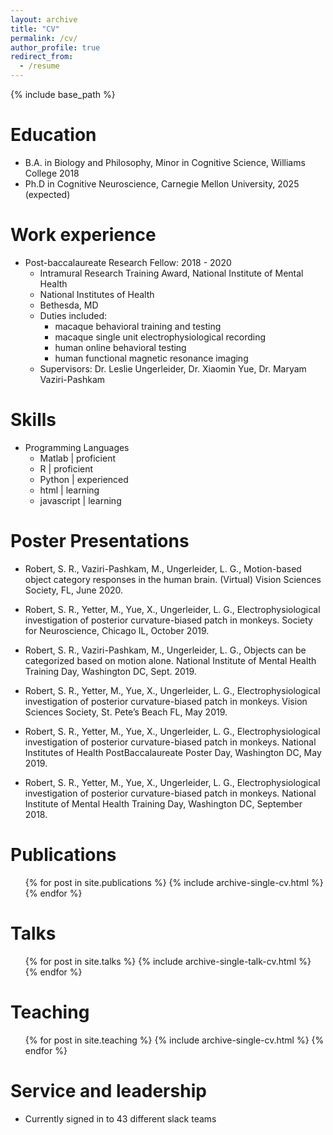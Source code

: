 ```yaml
---
layout: archive
title: "CV"
permalink: /cv/
author_profile: true
redirect_from:
  - /resume
---
```


{% include base_path %}

Education
======
* B.A. in Biology and Philosophy, Minor in Cognitive Science, Williams College 2018
* Ph.D in Cognitive Neuroscience, Carnegie Mellon University, 2025 (expected)

Work experience
======
* Post-baccalaureate Research Fellow: 2018 - 2020
  * Intramural Research Training Award, National Institute of Mental Health
  * National Institutes of Health
  * Bethesda, MD
  * Duties included: 
    * macaque behavioral training and testing
    * macaque single unit electrophysiological recording
    * human online behavioral testing
    * human functional magnetic resonance imaging
  * Supervisors: Dr. Leslie Ungerleider, Dr. Xiaomin Yue, Dr. Maryam Vaziri-Pashkam
  
Skills
======
* Programming Languages
  * Matlab \| proficient
  * R \| proficient
  * Python \| experienced
  * html \| learning
  * javascript \| learning

Poster Presentations
======
* Robert, S. R., Vaziri-Pashkam, M., Ungerleider, L. G., Motion-based object category responses in the human brain. (Virtual) Vision Sciences Society, FL, June 2020.

* Robert, S. R., Yetter, M., Yue, X., Ungerleider, L. G., Electrophysiological investigation of posterior curvature-biased patch in monkeys. Society for Neuroscience, Chicago IL, October 2019.

* Robert, S. R., Vaziri-Pashkam, M., Ungerleider, L. G., Objects can be categorized based on motion alone. National Institute of Mental Health Training Day, Washington DC, Sept. 2019.

* Robert, S. R., Yetter, M., Yue, X., Ungerleider, L. G., Electrophysiological investigation of posterior curvature-biased patch in monkeys. Vision Sciences Society, St. Pete’s Beach FL, May 2019.

* Robert, S. R., Yetter, M., Yue, X., Ungerleider, L. G., Electrophysiological investigation of posterior curvature-biased patch in monkeys. National Institutes of Health PostBaccalaureate Poster Day, Washington DC, May 2019.

* Robert, S. R., Yetter, M., Yue, X., Ungerleider, L. G., Electrophysiological investigation of posterior curvature-biased patch in monkeys. National Institute of Mental Health Training Day, Washington DC, September 2018.

Publications
======
  <ul>{% for post in site.publications %}
    {% include archive-single-cv.html %}
  {% endfor %}</ul>
  
Talks
======
  <ul>{% for post in site.talks %}
    {% include archive-single-talk-cv.html %}
  {% endfor %}</ul>
  
Teaching
======
  <ul>{% for post in site.teaching %}
    {% include archive-single-cv.html %}
  {% endfor %}</ul>
  
Service and leadership
======
* Currently signed in to 43 different slack teams
